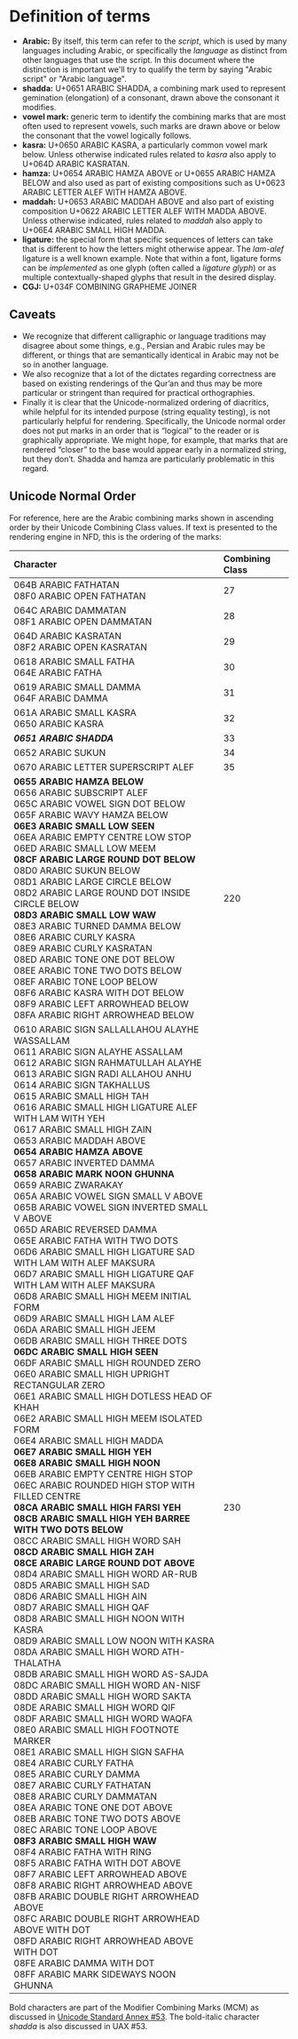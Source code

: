 # Definition of terms

* **Arabic:** By itself, this term can refer to the _script_, which is used by many languages including Arabic, or specifically the _language_ as distinct from other languages that use the script. In this document where the distinction is important we'll try to qualify the term by saying "Arabic script" or "Arabic language".
* **shadda:** U+0651 ARABIC SHADDA, a combining mark used to represent gemination (elongation) of a consonant, drawn above the consonant it modifies.
* **vowel mark:** generic term to identify the combining marks that are most often used to represent vowels, such marks are drawn above or below the consonant that the vowel logically follows.
* **kasra:** U+0650 ARABIC KASRA, a particularly common vowel mark below. Unless otherwise indicated rules related to _kasra_ also apply to U+064D ARABIC KASRATAN.
* **hamza:** U+0654 ARABIC HAMZA ABOVE or U+0655 ARABIC HAMZA BELOW and also used as part of existing compositions such as U+0623 ARABIC LETTER ALEF WITH HAMZA ABOVE.
* **maddah:** U+0653 ARABIC MADDAH ABOVE and also part of existing composition U+0622 ARABIC LETTER ALEF WITH MADDA ABOVE. Unless otherwise indicated, rules related to _maddah_ also apply to U+06E4 ARABIC SMALL HIGH MADDA.
* **ligature:** the special form that specific sequences of letters can take that is different to how the letters might otherwise appear. The *lam-alef* ligature is a well known example. Note that within a font, ligature forms can be _implemented_ as one glyph (often called a _ligature glyph_) or as multiple contextually-shaped glyphs that result in the desired display.
* **CGJ:** U+034F COMBINING GRAPHEME JOINER


## Caveats

* We recognize that different calligraphic or language traditions may disagree about some things, e.g., Persian and Arabic rules may be different, or things that are semantically identical in Arabic may not be so in another language. 
* We also recognize that a lot of the dictates regarding correctness are based on existing renderings of the Qur’an and thus may be more particular or stringent than required for practical orthographies.
* Finally it is clear that the Unicode-normalized ordering of diacritics, while helpful for its intended purpose (string equality testing), is not particularly helpful for rendering. Specifically, the Unicode normal order does not put marks in an order that is “logical” to the reader or is graphically appropriate. We might hope, for example, that marks that are rendered “closer” to the base would appear early in a normalized string, but they don’t. Shadda and hamza are particularly problematic in this regard. 


## Unicode Normal Order

For reference, here are the Arabic combining marks shown in ascending order by their Unicode Combining Class values. If text is presented to the rendering engine in NFD, this is the ordering of the marks:

Character | Combining Class
:--- | :---
064B ARABIC FATHATAN<br/>08F0 ARABIC OPEN FATHATAN | 27
064C ARABIC DAMMATAN<br/>08F1 ARABIC OPEN DAMMATAN | 28
064D ARABIC KASRATAN<br/>08F2 ARABIC OPEN KASRATAN | 29
0618 ARABIC SMALL FATHA</br>064E ARABIC FATHA | 30
0619 ARABIC SMALL DAMMA<br/>064F ARABIC DAMMA | 31
061A ARABIC SMALL KASRA<br/>0650 ARABIC KASRA | 32
_**0651 ARABIC SHADDA**_ | 33
0652 ARABIC SUKUN | 34
0670 ARABIC LETTER SUPERSCRIPT ALEF | 35
**0655 ARABIC HAMZA BELOW**<br/>0656 ARABIC SUBSCRIPT ALEF<br/>065C ARABIC VOWEL SIGN DOT BELOW<br/>065F ARABIC WAVY HAMZA BELOW<br/>**06E3 ARABIC SMALL LOW SEEN**<br/>06EA ARABIC EMPTY CENTRE LOW STOP<br/>06ED ARABIC SMALL LOW MEEM<br/>**08CF ARABIC LARGE ROUND DOT BELOW**<br/>08D0 ARABIC SUKUN BELOW<br/>08D1 ARABIC LARGE CIRCLE BELOW<br/>08D2 ARABIC LARGE ROUND DOT INSIDE CIRCLE BELOW<br/>**08D3 ARABIC SMALL LOW WAW**<br/>08E3 ARABIC TURNED DAMMA BELOW<br/>08E6 ARABIC CURLY KASRA<br/>08E9 ARABIC CURLY KASRATAN<br/>08ED ARABIC TONE ONE DOT BELOW<br/>08EE ARABIC TONE TWO DOTS BELOW<br/>08EF ARABIC TONE LOOP BELOW<br/>08F6 ARABIC KASRA WITH DOT BELOW<br/>08F9 ARABIC LEFT ARROWHEAD BELOW<br/>08FA ARABIC RIGHT ARROWHEAD BELOW | 220
0610 ARABIC SIGN SALLALLAHOU ALAYHE WASSALLAM<br/>0611 ARABIC SIGN ALAYHE ASSALLAM<br/>0612 ARABIC SIGN RAHMATULLAH ALAYHE<br/>0613 ARABIC SIGN RADI ALLAHOU ANHU<br/>0614 ARABIC SIGN TAKHALLUS<br/>0615 ARABIC SMALL HIGH TAH<br/>0616 ARABIC SMALL HIGH LIGATURE ALEF WITH LAM WITH YEH<br/>0617 ARABIC SMALL HIGH ZAIN<br/>0653 ARABIC MADDAH ABOVE<br/>**0654 ARABIC HAMZA ABOVE**<br/>0657 ARABIC INVERTED DAMMA<br/>**0658 ARABIC MARK NOON GHUNNA**<br/>0659 ARABIC ZWARAKAY<br/>065A ARABIC VOWEL SIGN SMALL V ABOVE<br/>065B ARABIC VOWEL SIGN INVERTED SMALL V ABOVE<br/>065D ARABIC REVERSED DAMMA<br/>065E ARABIC FATHA WITH TWO DOTS<br/>06D6 ARABIC SMALL HIGH LIGATURE SAD WITH LAM WITH ALEF MAKSURA<br/>06D7 ARABIC SMALL HIGH LIGATURE QAF WITH LAM WITH ALEF MAKSURA<br/>06D8 ARABIC SMALL HIGH MEEM INITIAL FORM<br/>06D9 ARABIC SMALL HIGH LAM ALEF<br/>06DA ARABIC SMALL HIGH JEEM<br/>06DB ARABIC SMALL HIGH THREE DOTS<br/>**06DC ARABIC SMALL HIGH SEEN**<br/>06DF ARABIC SMALL HIGH ROUNDED ZERO<br/>06E0 ARABIC SMALL HIGH UPRIGHT RECTANGULAR ZERO<br/>06E1 ARABIC SMALL HIGH DOTLESS HEAD OF KHAH<br/>06E2 ARABIC SMALL HIGH MEEM ISOLATED FORM<br/>06E4 ARABIC SMALL HIGH MADDA<br/>**06E7 ARABIC SMALL HIGH YEH**<br/>**06E8 ARABIC SMALL HIGH NOON**<br/>06EB ARABIC EMPTY CENTRE HIGH STOP<br/>06EC ARABIC ROUNDED HIGH STOP WITH FILLED CENTRE<br/>**08CA ARABIC SMALL HIGH FARSI YEH**<br/>**08CB ARABIC SMALL HIGH YEH BARREE WITH TWO DOTS BELOW**<br/>08CC ARABIC SMALL HIGH WORD SAH<br/>**08CD ARABIC SMALL HIGH ZAH**<br/>**08CE ARABIC LARGE ROUND DOT ABOVE**<br/>08D4 ARABIC SMALL HIGH WORD AR-RUB<br/>08D5 ARABIC SMALL HIGH SAD<br/>08D6 ARABIC SMALL HIGH AIN<br/>08D7 ARABIC SMALL HIGH QAF<br/>08D8 ARABIC SMALL HIGH NOON WITH KASRA<br/>08D9 ARABIC SMALL LOW NOON WITH KASRA<br/>08DA ARABIC SMALL HIGH WORD ATH-THALATHA<br/>08DB ARABIC SMALL HIGH WORD AS-SAJDA<br/>08DC ARABIC SMALL HIGH WORD AN-NISF<br/>08DD ARABIC SMALL HIGH WORD SAKTA<br/>08DE ARABIC SMALL HIGH WORD QIF<br/>08DF ARABIC SMALL HIGH WORD WAQFA<br/>08E0 ARABIC SMALL HIGH FOOTNOTE MARKER<br/>08E1 ARABIC SMALL HIGH SIGN SAFHA<br/>08E4 ARABIC CURLY FATHA<br/>08E5 ARABIC CURLY DAMMA<br/>08E7 ARABIC CURLY FATHATAN<br/>08E8 ARABIC CURLY DAMMATAN<br/>08EA ARABIC TONE ONE DOT ABOVE<br/>08EB ARABIC TONE TWO DOTS ABOVE<br/>08EC ARABIC TONE LOOP ABOVE<br/>**08F3 ARABIC SMALL HIGH WAW**<br/>08F4 ARABIC FATHA WITH RING<br/>08F5 ARABIC FATHA WITH DOT ABOVE<br/>08F7 ARABIC LEFT ARROWHEAD ABOVE<br/>08F8 ARABIC RIGHT ARROWHEAD ABOVE<br/>08FB ARABIC DOUBLE RIGHT ARROWHEAD ABOVE<br/>08FC ARABIC DOUBLE RIGHT ARROWHEAD ABOVE WITH DOT<br/>08FD ARABIC RIGHT ARROWHEAD ABOVE WITH DOT<br/>08FE ARABIC DAMMA WITH DOT<br/>08FF ARABIC MARK SIDEWAYS NOON GHUNNA | 230

Bold characters are part of the Modifier Combining Marks (MCM) as discussed in [Unicode Standard Annex #53](https://unicode.org/reports/tr53/). The bold-italic character _shadda_ is also discussed in UAX #53.


